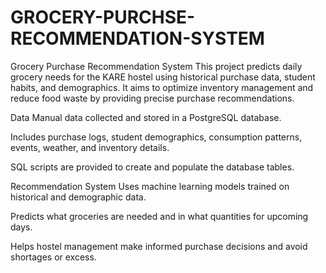 # GROCERY-PURCHSE-RECOMMENDATION-SYSTEM
Grocery Purchase Recommendation System
This project predicts daily grocery needs for the KARE hostel using historical purchase data, student habits, and demographics. It aims to optimize inventory management and reduce food waste by providing precise purchase recommendations.

Data
Manual data collected and stored in a PostgreSQL database.

Includes purchase logs, student demographics, consumption patterns, events, weather, and inventory details.

SQL scripts are provided to create and populate the database tables.

Recommendation System
Uses machine learning models trained on historical and demographic data.

Predicts what groceries are needed and in what quantities for upcoming days.

Helps hostel management make informed purchase decisions and avoid shortages or excess.
